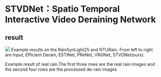 # STVDNet：Spatio Temporal Interactive Video Deraining Network
## result 

<img src=https://github.com/O-Y-ZONE/STVDNet/blob/main/image/results.png> 
Example results on the RainSynLight25 and NTURain. From left to right are Input, Efficient Derain, ESTINet, PReNet, VRGNet, STVDNet(ours).




Example result of real rain.The first three rows are the real rain images and the second four rows are the processed de-rain images

